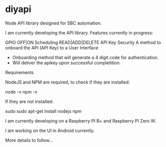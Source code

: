 # diyapi
Node API library designed for SBC automation.

I am currently developing the API library. Features currently in progress:

GPIO OFF|ON
Scheduling READ|ADD|DELETE
API Key Security
A method to onboard the API (API Key) to a User Interface
 - Onboarding method that will generate a 4 digit code for authentication.
 - Will deliver the apikey upon successful completition.

Requirements

NodeJS and NPM are required, to check if they are installed:

node -v
npm -v

If they are not installed:

sudo sudo apt-get install nodejs npm

I am currently developing on a Raspberry PI B+ and Raspberry PI Zero W.

I am working on the UI in Android currently.

More details to follow...
